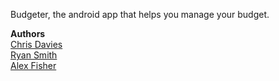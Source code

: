 Budgeter, the android app that helps you manage your budget.

**Authors**   
[Chris Davies](http://www.github.com/chrisandryan)   
[Ryan Smith](http://www.github.com/ryansmith94)   
[Alex Fisher](https://github.com/chorley)
